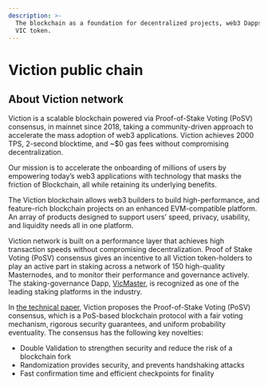 ```yaml
---
description: >-
  The blockchain as a foundation for decentralized projects, web3 Dapps and the
  VIC token.
---
```


# Viction public chain

## **About Viction network**

Viction is a scalable blockchain powered via Proof-of-Stake Voting (PoSV) consensus, in mainnet since 2018, taking a community-driven approach to accelerate the mass adoption of web3 applications. Viction achieves 2000 TPS, 2-second blocktime, and \~$0 gas fees without compromising decentralization.

Our mission is to accelerate the onboarding of millions of users by empowering today’s web3 applications with technology that masks the friction of Blockchain, all while retaining its underlying benefits.

The Viction blockchain allows web3 builders to build high-performance, and feature-rich blockchain projects on an enhanced EVM-compatible platform. An array of products designed to support users’ speed, privacy, usability, and liquidity needs all in one platform.

Viction network is built on a performance layer that achieves high transaction speeds without compromising decentralization. Proof of Stake Voting (PoSV) consensus gives an incentive to all Viction token-holders to play an active part in staking across a network of 150 high-quality Masternodes, and to monitor their performance and governance actively. The staking-governance Dapp, [VicMaster](https://www.vicmaster.xyz/), is recognized as one of the leading staking platforms in the industry.

In [the technical paper](https://viction.com/files/technical-whitepaper-1.0.pdf), Viction proposes the Proof-of-Stake Voting (PoSV) consensus, which is a PoS-based blockchain protocol with a fair voting mechanism, rigorous security guarantees, and uniform probability eventuality. The consensus has the following key novelties:

* Double Validation to strengthen security and reduce the risk of a blockchain fork
* Randomization provides security, and prevents handshaking attacks
* Fast confirmation time and efficient checkpoints for finality
